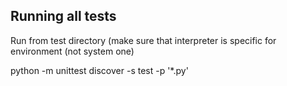 <h2>Running all tests</h2>

Run from test directory (make sure that interpreter is specific for environment (not system one)

python -m unittest discover -s test -p '*.py'
